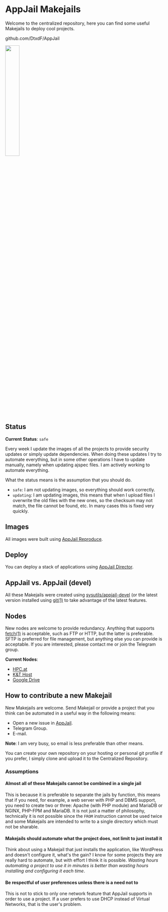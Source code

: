 # AppJail Makejails

Welcome to the centralized repository, here you can find some useful Makejails to deploy cool projects.

github.com/DtxdF/AppJail

<img src="https://avatars.githubusercontent.com/u/124508626?s=200&v=4" width="30%" height="auto">

## Status

**Current Status**: `safe`

Every week I update the images of all the projects to provide security updates or simply update dependencies. When doing these updates I try to automate everything, but in some other operations I have to update manually, namely when updating ajspec files. I am actively working to automate everything.

What the status means is the assumption that you should do.

* `safe`: I am not updating images, so everything should work correctly.
* `updating`: I am updating images, this means that when I upload files I overwrite the old files with the new ones, so the checksum may not match, the file cannot be found, etc. In many cases this is fixed very quickly.

## Images

All images were built using [AppJail Reproduce](https://github.com/DtxdF/reproduce).

## Deploy

You can deploy a stack of applications using [AppJail Director](https://github.com/DtxdF/director).

## AppJail vs. AppJail (devel)

All these Makejails were created using [sysutils/appjail-devel](https://www.freshports.org/sysutils/appjail-devel) (or the latest version installed using [git(1)](https://man.freebsd.org/cgi/man.cgi?query=git) to take advantage of the latest features.

## Nodes

New nodes are welcome to provide redundancy. Anything that supports [fetch(1)](https://man.freebsd.org/cgi/man.cgi?query=fetch) is acceptable, such as FTP or HTTP, but the latter is preferable. SFTP is preferred for file management, but anything else you can provide is acceptable. If you are interested, please contact me or join the Telegram group.

**Current Nodes**:

* [HPC.at](http://appjail.hpc.at/)
* [K&T Host](https://images.all101bsd.download/)
* [Google Drive](https://drive.google.com/drive/folders/1GSU3EqDwPH1Q_08Xbcwc0c4b5XcJ7TJd)

## How to contribute a new Makejail

New Makejails are welcome. Send Makejail or provide a project that you think can be automated in a useful way in the following means:

* Open a new issue in [AppJail](https://github.com/DtxdF/AppJail/issues/new).
* Telegram Group.
* E-mail.

**Note**: I am very busy, so email is less preferable than other means.

You can create your own repository on your hosting or personal git profile if you prefer, I simply clone and upload it to the Centralized Repository.

### Assumptions

#### Almost all of these Makejails cannot be combined in a single jail

This is because it is preferable to separate the jails by function, this means that if you need, for example, a web server with PHP and DBMS support, you need to create two or three: Apache (with PHP module) and MariaDB or NGINX, PHP-FPM and MariaDB. It is not just a matter of philosophy, technically it is not possible since the `FROM` instruction cannot be used twice and some Makejails are intended to write to a single directory which must not be sharable.

#### Makejails should automate what the project does, not limit to just install it

Think about using a Makejail that just installs the application, like WordPress and doesn't configure it, what's the gain? I know for some projects they are really hard to automate, but with effort I think it is possible. *Wasting hours automating a project to use it in minutes is better than wasting hours installing and configuring it each time*.

#### Be respectful of user preferences unless there is a need not to

This is not to stick to only one network feature that AppJail supports in order to use a project. If a user prefers to use DHCP instead of Virtual Networks, that is the user's problem.
